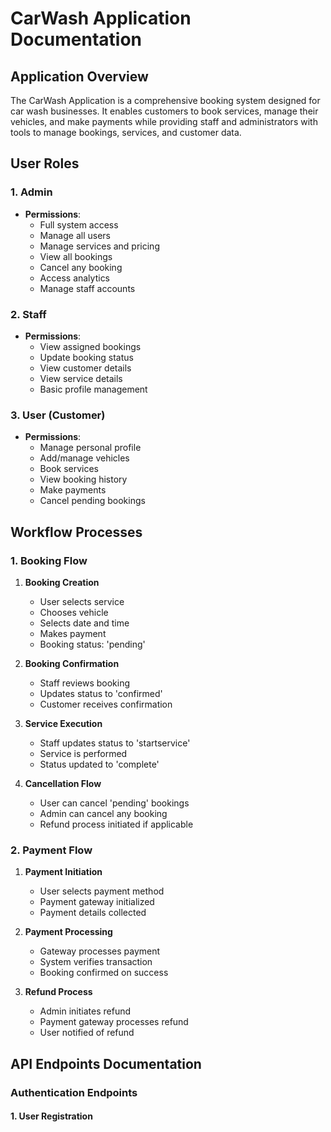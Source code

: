 # CarWash Application Documentation

## Application Overview

The CarWash Application is a comprehensive booking system designed for car wash businesses. It enables customers to book services, manage their vehicles, and make payments while providing staff and administrators with tools to manage bookings, services, and customer data.

## User Roles

### 1. Admin
- **Permissions**:
  - Full system access
  - Manage all users
  - Manage services and pricing
  - View all bookings
  - Cancel any booking
  - Access analytics
  - Manage staff accounts

### 2. Staff
- **Permissions**:
  - View assigned bookings
  - Update booking status
  - View customer details
  - View service details
  - Basic profile management

### 3. User (Customer)
- **Permissions**:
  - Manage personal profile
  - Add/manage vehicles
  - Book services
  - View booking history
  - Make payments
  - Cancel pending bookings

## Workflow Processes

### 1. Booking Flow
1. **Booking Creation**
   - User selects service
   - Chooses vehicle
   - Selects date and time
   - Makes payment
   - Booking status: 'pending'

2. **Booking Confirmation**
   - Staff reviews booking
   - Updates status to 'confirmed'
   - Customer receives confirmation

3. **Service Execution**
   - Staff updates status to 'startservice'
   - Service is performed
   - Status updated to 'complete'

4. **Cancellation Flow**
   - User can cancel 'pending' bookings
   - Admin can cancel any booking
   - Refund process initiated if applicable

### 2. Payment Flow
1. **Payment Initiation**
   - User selects payment method
   - Payment gateway initialized
   - Payment details collected

2. **Payment Processing**
   - Gateway processes payment
   - System verifies transaction
   - Booking confirmed on success

3. **Refund Process**
   - Admin initiates refund
   - Payment gateway processes refund
   - User notified of refund

## API Endpoints Documentation

### Authentication Endpoints

#### 1. User Registration 